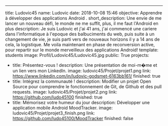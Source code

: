 ---
title: Ludovic45
name: Ludovic
date: 2018-10-08 15:46
objective: Apprendre à développer des applications Android .
short_description: Une envie de me lancer un nouveau défi, le monde ne me suffit, plus, il me faut l'Android en plus
description:
	Je suis Ludovic et j'ai 41 ans, j'ai commencé une cariere dans l'informatique à l'epoque des balbuciments du web, puis suite à un changement de vie,
	je suis parti vers de nouveaux horizons il y a 14 ans de cela, la logistique. Me voila maintenant en phase de reconversion active, pour repartir sur le
	monde merveilleux des applications Android!
template: students
image: Profil/Ludovic45/Ludovic45.jpg
public: True
projects:
  - title: Présentez-vous !
    description: Une présentation de moi-m�me et un lien vers mon LinkedIn.
    image: ludovic45/Projet/projet1.png
    link: https://www.linkedin.com/in/ludovic-godsmet-6163bb161/
    finished: true
  - title: Intégrez la communauté !
    description: Modifier un projet Open Source pour comprendre le fonctionnement de Git, de Github et des pull requests.
    image: ludovic45/Projet/projet2.png
    link: https://github.com/ludo45100
    finished: true
  - title: Mémorisez votre humeur du jour
    description: Développer une application mobile Android MoodTracker.
    image: ludovic45/Projet/projet3_finish.png
    link: https://github.com/ludo45100/MoodTracker
    finished: false